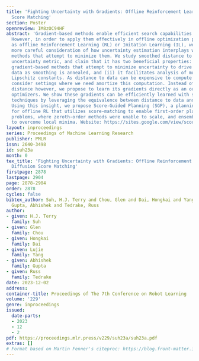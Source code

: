 ```yaml
---
title: 'Fighting Uncertainty with Gradients: Offline Reinforcement Learning via Diffusion
  Score Matching'
section: Poster
openreview: IM8zOC94HF
abstract: 'Gradient-based methods enable efficient search capabilities in high dimensions.
  However, in order to apply them effectively in offline optimization paradigms such
  as offline Reinforcement Learning (RL) or Imitation Learning (IL), we require a
  more careful consideration of how uncertainty estimation interplays with first-order
  methods that attempt to minimize them. We study smoothed distance to data as an
  uncertainty metric, and claim that it has two beneficial properties: (i) it allows
  gradient-based methods that attempt to minimize uncertainty to drive iterates to
  data as smoothing is annealed, and (ii) it facilitates analysis of model bias with
  Lipschitz constants. As distance to data can be expensive to compute online, we
  consider settings where we need amortize this computation. Instead of learning the
  distance however, we propose to learn its gradients directly as an oracle for first-order
  optimizers. We show these gradients can be efficiently learned with score-matching
  techniques by leveraging the equivalence between distance to data and data likelihood.
  Using this insight, we propose Score-Guided Planning (SGP), a planning algorithm
  for offline RL that utilizes score-matching to enable first-order planning in high-dimensional
  problems, where zeroth-order methods were unable to scale, and ensembles were unable
  to overcome local minima. Website: https://sites.google.com/view/score-guided-planning/home'
layout: inproceedings
series: Proceedings of Machine Learning Research
publisher: PMLR
issn: 2640-3498
id: suh23a
month: 0
tex_title: 'Fighting Uncertainty with Gradients: Offline Reinforcement Learning via
  Diffusion Score Matching'
firstpage: 2878
lastpage: 2904
page: 2878-2904
order: 2878
cycles: false
bibtex_author: Suh, H.J. Terry and Chou, Glen and Dai, Hongkai and Yang, Lujie and
  Gupta, Abhishek and Tedrake, Russ
author:
- given: H.J. Terry
  family: Suh
- given: Glen
  family: Chou
- given: Hongkai
  family: Dai
- given: Lujie
  family: Yang
- given: Abhishek
  family: Gupta
- given: Russ
  family: Tedrake
date: 2023-12-02
address:
container-title: Proceedings of The 7th Conference on Robot Learning
volume: '229'
genre: inproceedings
issued:
  date-parts:
  - 2023
  - 12
  - 2
pdf: https://proceedings.mlr.press/v229/suh23a/suh23a.pdf
extras: []
# Format based on Martin Fenner's citeproc: https://blog.front-matter.io/posts/citeproc-yaml-for-bibliographies/
---
```


